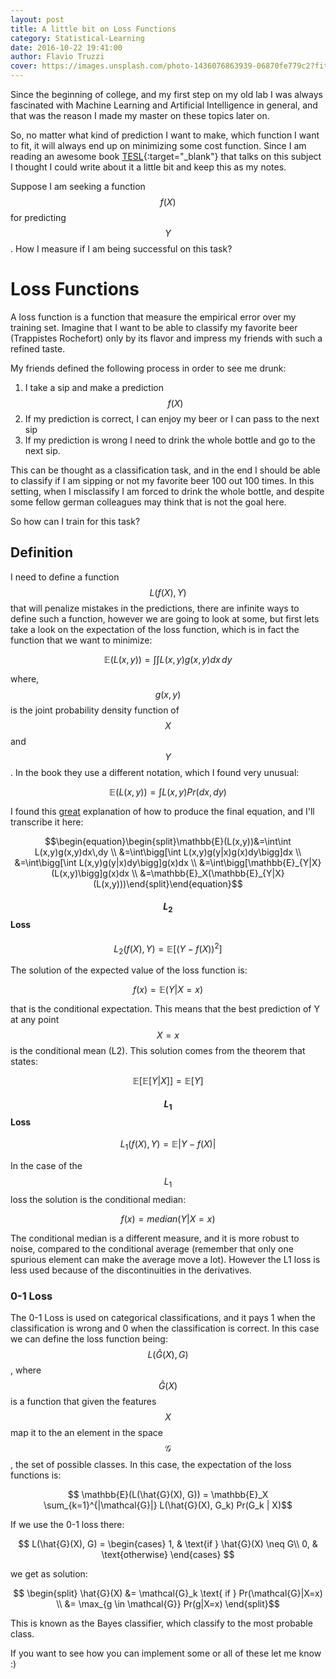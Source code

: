 ```yaml
---
layout: post
title: A little bit on Loss Functions
category: Statistical-Learning
date: 2016-10-22 19:41:00
author: Flavio Truzzi
cover: https://images.unsplash.com/photo-1436076863939-06870fe779c2?fit=crop&fm=jpg&h=400&q=100&w=1450
---
```


Since the beginning of college, and my first step on my old lab I was always fascinated
with Machine Learning and Artificial Intelligence in general, and that was the reason I made my master on these topics later on.  

So, no matter what kind of prediction I want to make, which function I want to fit, it will
always end up on minimizing some cost function. Since I am reading an awesome book [TESL](https://www.amazon.com/Elements-Statistical-Learning-Prediction-Statistics/dp/0387848576 "The Elements of Statistical Learning"){:target="_blank"}
that talks on this subject I thought I could write about it a little bit and keep this as my notes.

Suppose I am seeking a function $$f(X)$$ for predicting $$Y$$. How I measure if I am being
successful on this task?

# Loss Functions

A loss function is a function that measure the empirical error over my training set.
Imagine that I want to be able to classify my favorite beer (Trappistes Rochefort)
only by its flavor and impress my friends with such a refined taste.

My friends defined the following process in order to see me drunk:

  1. I take a sip and make a prediction $$ f(X) $$
  2. If my prediction is correct, I can enjoy my beer or I can pass to the next sip
  3. If my prediction is wrong I need to drink the whole bottle and go to the next sip.

This can be thought as a classification task, and in the end I should be able to classify
if I am sipping or not my favorite beer 100 out 100 times. In this setting, when I misclassify
I am forced to drink the whole bottle, and despite some fellow german colleagues may think that
is not the goal here.

So how can I train for this task?

## Definition

I need to define a function $$ L(f(X), Y) $$  that will penalize mistakes in the predictions, there are
infinite ways to define such a function, however we are going to look at some, but first lets take a look on the expectation of
the loss function, which is in fact the function that we want to minimize:

$$ \mathbb{E}(L(x,y)) = \int \int L(x,y) g(x,y) dx\,dy $$

where, $$g(x,y)$$ is the joint probability density function of $$X$$ and $$Y$$.
In the book they use a different notation, which I found very unusual:

$$ \mathbb{E}(L(x,y)) = \int L(x, y) Pr(dx, dy) $$

I found this [great](http://stats.stackexchange.com/questions/67038/confused-by-derivation-of-regression-function) explanation of how to produce the final equation, and I'll transcribe it here:

$$\begin{equation}\begin{split}\mathbb{E}(L(x,y))&=\int\int L(x,y)g(x,y)dx\,dy \\
&=\int\bigg[\int L(x,y)g(y|x)g(x)dy\bigg]dx \\
&=\int\bigg[\int L(x,y)g(y|x)dy\bigg]g(x)dx \\
&=\int\bigg[\mathbb{E}_{Y|X} (L(x,y)\bigg]g(x)dx \\
&=\mathbb{E}_X(\mathbb{E}_{Y|X} (L(x,y)))\end{split}\end{equation}$$



#### $$L_2$$ Loss

$$ L_2(f(X), Y) = \mathbb{E}[(Y - f(X))^2] $$

The solution of the expected value of the loss function is:

$$ f(x) = \mathbb{E}(Y|X=x) $$

that is the conditional expectation. This means that the best prediction of Y at any
point $$X=x$$ is the conditional mean (L2). This solution comes from the theorem that states:

$$ \mathbb{E}[\mathbb{E}[Y|X]] = \mathbb{E} [Y]$$

#### $$L_1$$ Loss

$$ L_1(f(X), Y) = \mathbb{E} |Y - f(X)|$$

In the case of the $$L_1$$ loss the solution is the conditional median:

$$ f(x) = median(Y|X=x) $$

The conditional median is a different measure, and it is more robust to noise, compared
to the conditional average (remember that only one spurious element can make the average move a lot).
However the L1 loss is less used because of the discontinuities in the derivatives.

### 0-1 Loss

The 0-1 Loss is used on categorical classifications, and it pays 1 when the classification is wrong
and 0 when the classification is correct. In this case we can define the loss function being:
$$ L(\hat{G}(X), G) $$, where $$\hat{G}(X)$$ is a function that given the features $$X$$ map it to the an
element in the space $$\mathcal{G}$$, the set of possible classes. In this case, the expectation of the loss functions is:

$$ \mathbb{E}(L(\hat{G}(X), G)) = \mathbb{E}_X \sum_{k=1}^{|\mathcal{G}|} L(\hat{G}(X), G_k) Pr(G_k | X)$$

If we use the 0-1 loss there:

$$ L(\hat{G}(X), G) = \begin{cases}
    1,              & \text{if } \hat{G}(X) \neq G\\
    0,              & \text{otherwise}
\end{cases} $$

we get as solution:

$$ \begin{split} \hat{G}(X) &= \mathcal{G}_k \text{ if } Pr(\mathcal{G}|X=x) \\
 &= \max_{g \in \mathcal{G}} Pr(g|X=x) \end{split}$$


This is known as the Bayes classifier, which classify to the most probable class.

If you want to see how you can implement some or all of these let me know :)
